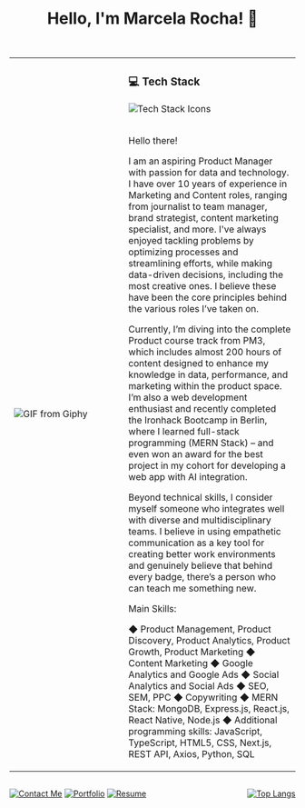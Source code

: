 
<h1 align="center">Hello, I'm Marcela Rocha! 👋</h1>
<br>
<table border=0 style="border-collapse:collapse;">
  <tr>
    <td width="40%">
      <img src="https://media.giphy.com/media/k8kITi9SAwe9JWbUaH/giphy.gif" alt="GIF from Giphy">
    </td>
    <td width="60%">
      <h3>💻 Tech Stack</h3>
      <img src="https://skillicons.dev/icons?i=js,ts,html,css,jquery,bootstrap,tailwind,nodejs,express,vue,git,github,mongodb,firebase,react,nextjs&theme=dark&perline=8" alt="Tech Stack Icons"><br><br>
      <p style="text-align: justify;">Hello there! 

I am an aspiring Product Manager with passion for data and technology. I have over 10 years of experience in Marketing and Content roles, ranging from journalist to team manager, brand strategist, content marketing specialist, and more. I've always enjoyed tackling problems by optimizing processes and streamlining efforts, while making data-driven decisions, including the most creative ones. I believe these have been the core principles behind the various roles I’ve taken on.

Currently, I’m diving into the complete Product course track from PM3, which includes almost 200 hours of content designed to enhance my knowledge in data, performance, and marketing within the product space. I’m also a web development enthusiast and recently completed the Ironhack Bootcamp in Berlin, where I learned full-stack programming (MERN Stack) – and even won an award for the best project in my cohort for developing a web app with AI integration.

Beyond technical skills, I consider myself someone who integrates well with diverse and multidisciplinary teams. I believe in using empathetic communication as a key tool for creating better work environments and genuinely believe that behind every badge, there’s a person who can teach me something new.

Main Skills: 

◆ Product Management, Product Discovery, Product Analytics, Product Growth, Product Marketing ◆ Content Marketing ◆ Google Analytics and Google Ads ◆ Social Analytics and Social Ads ◆ SEO, SEM, PPC ◆ Copywriting ◆ MERN Stack: MongoDB, Express.js, React.js, React Native, Node.js ◆ Additional programming skills: JavaScript, TypeScript, HTML5, CSS, Next.js, REST API, Axios, Python, SQL</p>
    </td>
  </tr>
</table>
<div style="display: flex; justify-content: space-between;">
  <div>
    <p align="center">
      <a href="mailto:marcelarochamartins@gmail.com"><img src="https://img.shields.io/badge/-📧%20Contact%20Me-blue" alt=" Contact Me"></a>
      <a href="https://marcelarochamartins.vercel.app/"><img src="https://img.shields.io/badge/-📂%20Portfolio-orange" alt=" Portfolio"></a>
      <a href="https://drive.google.com/file/d/13_608t_Q0AAFi8CQYZe_10ewSU1T76X8/view?usp=sharing"><img src="https://img.shields.io/badge/-📄%20Resume-green" alt=" Resume"></a>
    </p>
  </div>
  <div>
    <p align="center">
      <a href="https://github.com/Marcela-Rocha-Martins/github-readme-stats">
        <img src="https://github-readme-stats.vercel.app/api/top-langs/?username=Marcela-Rocha-Martins&layout=compact" alt="Top Langs">
      </a>
    </p>
  </div>
</div>
